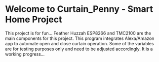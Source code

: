 # Welcome to Curtain_Penny - Smart Home Project
This project is for fun...
Feather Huzzah ESP8266 and TMC2100 are the main components for this project.
This program integrates Alexa/Amazon app to automate open and close curtain operation.
Some of the variables are for testing purposes only and need to be adjusted accordingly.
It is a working progress...
